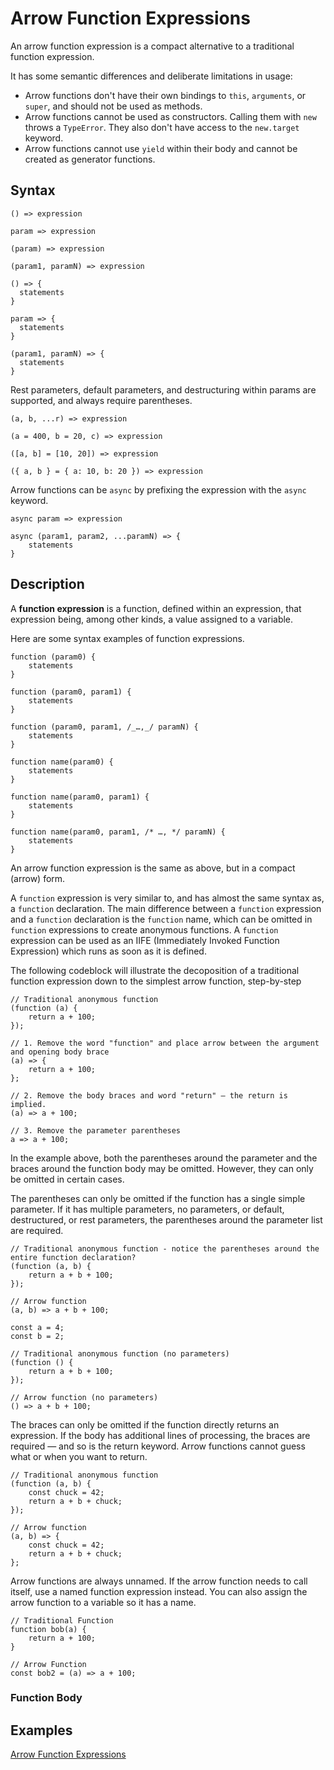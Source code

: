 # Arrow Function Expressions

An arrow function expression is a compact alternative to a traditional function expression.

It has some semantic differences and deliberate limitations in usage:

- Arrow functions don't have their own bindings to `this`, `arguments`, or `super`, and should not be used as methods.
- Arrow functions cannot be used as constructors. Calling them with `new` throws a `TypeError`. They also don't have access to the `new.target` keyword.
- Arrow functions cannot use `yield` within their body and cannot be created as generator functions.

## Syntax

    () => expression

    param => expression

    (param) => expression

    (param1, paramN) => expression

    () => {
      statements
    }

    param => {
      statements
    }

    (param1, paramN) => {
      statements
    }

Rest parameters, default parameters, and destructuring within params are supported, and always require parentheses.

    (a, b, ...r) => expression

    (a = 400, b = 20, c) => expression

    ([a, b] = [10, 20]) => expression

    ({ a, b } = { a: 10, b: 20 }) => expression

Arrow functions can be `async` by prefixing the expression with the `async` keyword.

    async param => expression

    async (param1, param2, ...paramN) => {
        statements
    }

## Description

A **function expression** is a function, defined within an expression, that expression being, among other kinds, a value assigned to a variable.

Here are some syntax examples of function expressions.

    function (param0) {
        statements
    }

    function (param0, param1) {
        statements
    }

    function (param0, param1, /_…,_/ paramN) {
        statements
    }

    function name(param0) {
        statements
    }

    function name(param0, param1) {
        statements
    }

    function name(param0, param1, /* …, */ paramN) {
        statements
    }

An arrow function expression is the same as above, but in a compact (arrow) form.

A `function` expression is very similar to, and has almost the same syntax as, a `function` declaration. The main difference between a `function` expression and a `function` declaration is the `function` name, which can be omitted in `function` expressions to create anonymous functions. A `function` expression can be used as an IIFE (Immediately Invoked Function Expression) which runs as soon as it is defined.

The following codeblock will illustrate the decoposition of a traditional function expression down to the simplest arrow function, step-by-step

    // Traditional anonymous function
    (function (a) {
        return a + 100;
    });

    // 1. Remove the word "function" and place arrow between the argument and opening body brace
    (a) => {
        return a + 100;
    };

    // 2. Remove the body braces and word "return" — the return is implied.
    (a) => a + 100;

    // 3. Remove the parameter parentheses
    a => a + 100;

In the example above, both the parentheses around the parameter and the braces around the function body may be omitted. However, they can only be omitted in certain cases.

The parentheses can only be omitted if the function has a single simple parameter. If it has multiple parameters, no parameters, or default, destructured, or rest parameters, the parentheses around the parameter list are required.

    // Traditional anonymous function - notice the parentheses around the entire function declaration?
    (function (a, b) {
        return a + b + 100;
    });

    // Arrow function
    (a, b) => a + b + 100;

    const a = 4;
    const b = 2;

    // Traditional anonymous function (no parameters)
    (function () {
        return a + b + 100;
    });

    // Arrow function (no parameters)
    () => a + b + 100;

The braces can only be omitted if the function directly returns an expression. If the body has additional lines of processing, the braces are required — and so is the return keyword. Arrow functions cannot guess what or when you want to return.

    // Traditional anonymous function
    (function (a, b) {
        const chuck = 42;
        return a + b + chuck;
    });

    // Arrow function
    (a, b) => {
        const chuck = 42;
        return a + b + chuck;
    };

Arrow functions are always unnamed. If the arrow function needs to call itself, use a named function expression instead. You can also assign the arrow function to a variable so it has a name.

    // Traditional Function
    function bob(a) {
        return a + 100;
    }

    // Arrow Function
    const bob2 = (a) => a + 100;

### Function Body



## Examples

[Arrow Function Expressions](https://developer.mozilla.org/en-US/docs/Web/JavaScript/Reference/Functions/Arrow_functions)
